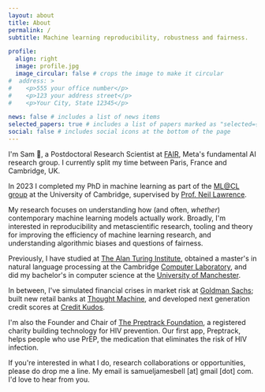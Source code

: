 ```yaml
---
layout: about
title: About
permalink: /
subtitle: Machine learning reproducibility, robustness and fairness.

profile:
  align: right
  image: profile.jpg
  image_circular: false # crops the image to make it circular
#  address: >
#    <p>555 your office number</p>
#    <p>123 your address street</p>
#    <p>Your City, State 12345</p>

news: false # includes a list of news items
selected_papers: true # includes a list of papers marked as "selected={true}"
social: false # includes social icons at the bottom of the page
---
```


I'm Sam 👋, a Postdoctoral Research Scientist at [FAIR](https://ai.facebook.com/research/), Meta's fundamental AI research group. I currently split my time between Paris, France and Cambridge, UK. 

In 2023 I completed my PhD in machine learning as part of the [ML@CL group](https://mlatcl.github.io/) at the University of Cambridge, supervised by [Prof. Neil Lawrence](https://inverseprobability.com/).

My research focuses on understanding how (and often, _whether_) contemporary machine learning models actually work. Broadly, I'm interested in reproducibility and metascientific research, tooling and theory for improving the efficiency of machine learning research, and understanding algorithmic biases and questions of fairness.

Previously, I have studied at [The Alan Turing Institute](https://www.turing.ac.uk), obtained a master's in natural language processing at the Cambridge [Computer Laboratory](https://www.cl.cam.ac.uk/), and did my bachelor's in computer science at the [University of Manchester](https://www.cs.manchester.ac.uk/).

In between, I've simulated financial crises in market risk at [Goldman Sachs](https://www.goldmansachs.com); built new retail banks at [Thought Machine](https://www.thoughtmachine.net/), and developed next generation credit scores at [Credit Kudos](https://creditkudos.com/).

I'm also the Founder and Chair of [The Preptrack Foundation](https://preptrack.co.uk), a registered charity building technology for HIV prevention. Our first app, Preptrack, helps people who use PrEP, the medication that eliminates the risk of HIV infection.

If you're interested in what I do, research collaborations or opportunities, please do drop me a line. My email is samueljamesbell [at] gmail [dot] com. I'd love to hear from you.




